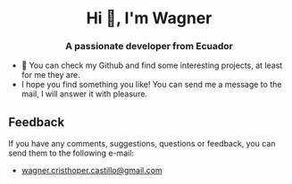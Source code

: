 <h1 align="center">Hi 👋, I'm Wagner</h1>
<h3 align="center">A passionate developer from Ecuador</h3>

- 🌱 You can check my Github and find some interesting projects, at least for me they are.
-  I hope you find something you like! You can send me a message to the mail, I will answer it with pleasure.

## Feedback

If you have any comments, suggestions, questions or feedback, you can send them to the following e-mail: 

- wagner.cristhoper.castillo@gmail.com
